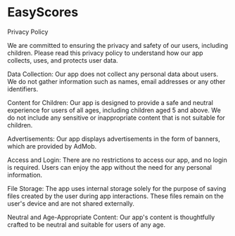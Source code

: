 # EasyScores
Privacy Policy

We are committed to ensuring the privacy and safety of our users, including children. Please read this privacy policy to understand how our app collects, uses, and protects user data.

Data Collection:
Our app does not collect any personal data about users. We do not gather information such as names, email addresses or any other identifiers.

Content for Children:
Our app is designed to provide a safe and neutral experience for users of all ages, including children aged 5 and above. We do not include any sensitive or inappropriate content that is not suitable for children.

Advertisements:
Our app displays advertisements in the form of banners, which are provided by AdMob.

Access and Login:
There are no restrictions to access our app, and no login is required. Users can enjoy the app without the need for any personal information.

File Storage:
The app uses internal storage solely for the purpose of saving files created by the user during app interactions. These files remain on the user's device and are not shared externally.

Neutral and Age-Appropriate Content:
Our app's content is thoughtfully crafted to be neutral and suitable for users of any age.
